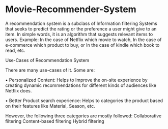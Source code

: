 # Movie-Recommender-System

A recommendation system is a subclass of Information filtering Systems that seeks to predict the rating or the preference a user might give to an item. 
In simple words, it is an algorithm that suggests relevant items to users. 
Example: 
	In the case of Netflix which movie to watch, 
	In the case of e-commerce which product to buy, or 
	In the case of kindle which book to read, etc.

Use-Cases of Recommendation System

There are many use-cases of it. Some are:

•	Personalized Content: 
    Helps to Improve the on-site experience by creating dynamic recommendations for different kinds of audiences like Netflix does.

•	Better Product search experience: 
    Helps to categories the product based on their features like Material, Season, etc.

However, the following three categories are mostly followed:
	Collaborative filtering
	Content-based filtering
	Hybrid filtering







